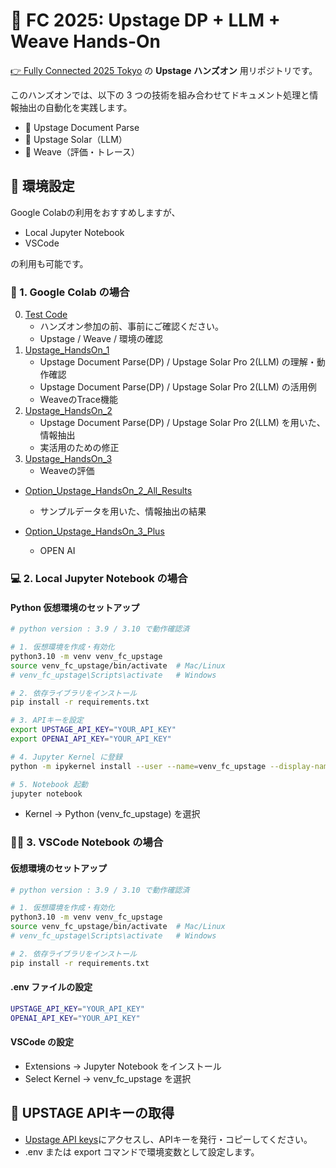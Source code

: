 # 🚀 FC 2025: Upstage DP + LLM + Weave Hands-On

[👉 Fully Connected 2025 Tokyo](https://wandb.ai/site/resources/events/fully-connected/tokyo/) の  **Upstage ハンズオン** 用リポジトリです。


このハンズオンでは、以下の 3 つの技術を組み合わせてドキュメント処理と情報抽出の自動化を実践します。

- 🧾 Upstage Document Parse  
- 🧠 Upstage Solar（LLM）  
- 🧪 Weave（評価・トレース）

## 🧰 環境設定

Google Colabの利用をおすすめしますが、
- Local Jupyter Notebook
- VSCode

の利用も可能です。

### 🧪 1. Google Colab の場合

0. [Test Code](https://colab.research.google.com/github/nhandsome-new/fc_2025_upstage_handson/blob/main/Upstage_HandsOn_Test.ipynb)
   - ハンズオン参加の前、事前にご確認ください。
   - Upstage / Weave / 環境の確認
1. [Upstage_HandsOn_1](https://colab.research.google.com/github/nhandsome-new/fc_2025_upstage_handson/blob/main/Upstage_HandsOn_1.ipynb)
   - Upstage Document Parse(DP) / Upstage Solar Pro 2(LLM) の理解・動作確認
   - Upstage Document Parse(DP) / Upstage Solar Pro 2(LLM) の活用例
   - WeaveのTrace機能
2. [Upstage_HandsOn_2]((https://colab.research.google.com/github/nhandsome-new/fc_2025_upstage_handson/blob/main/Upstage_HandsOn_2.ipynb))
   - Upstage Document Parse(DP) / Upstage Solar Pro 2(LLM) を用いた、情報抽出
   - 実活用のための修正
3. [Upstage_HandsOn_3](https://colab.research.google.com/github/nhandsome-new/fc_2025_upstage_handson/blob/main/Upstage_HandsOn_3.ipynb)
   - Weaveの評価


- [Option_Upstage_HandsOn_2_All_Results](https://colab.research.google.com/github/nhandsome-new/fc_2025_upstage_handson/blob/main/Upstage_HandsOn_2_All_Results.ipynb)
  - サンプルデータを用いた、情報抽出の結果

- [Option_Upstage_HandsOn_3_Plus](https://colab.research.google.com/github/nhandsome-new/fc_2025_upstage_handson/blob/main/Upstage_HandsOn_3_Plus.ipynb)
  - OPEN AI 

### 💻 2. Local Jupyter Notebook の場合

#### Python 仮想環境のセットアップ
```sh
# python version : 3.9 / 3.10 で動作確認済

# 1. 仮想環境を作成・有効化
python3.10 -m venv venv_fc_upstage
source venv_fc_upstage/bin/activate  # Mac/Linux
# venv_fc_upstage\Scripts\activate   # Windows

# 2. 依存ライブラリをインストール
pip install -r requirements.txt

# 3. APIキーを設定
export UPSTAGE_API_KEY="YOUR_API_KEY"
export OPENAI_API_KEY="YOUR_API_KEY"

# 4. Jupyter Kernel に登録
python -m ipykernel install --user --name=venv_fc_upstage --display-name "Python (venv_fc_upstage)"

# 5. Notebook 起動
jupyter notebook
```

- Kernel → Python (venv_fc_upstage) を選択

### 🧑‍💻 3. VSCode Notebook の場合
#### 仮想環境のセットアップ
```sh
# python version : 3.9 / 3.10 で動作確認済

# 1. 仮想環境を作成・有効化
python3.10 -m venv venv_fc_upstage
source venv_fc_upstage/bin/activate  # Mac/Linux
# venv_fc_upstage\Scripts\activate   # Windows

# 2. 依存ライブラリをインストール
pip install -r requirements.txt
```
#### .env ファイルの設定
```sh
UPSTAGE_API_KEY="YOUR_API_KEY"
OPENAI_API_KEY="YOUR_API_KEY"
```
#### VSCode の設定
- Extensions → Jupyter Notebook をインストール
- Select Kernel → venv_fc_upstage を選択


## 🔐 UPSTAGE APIキーの取得
- [Upstage API keys](https://console.upstage.ai/api-keys)にアクセスし、APIキーを発行・コピーしてください。
- .env または export コマンドで環境変数として設定します。